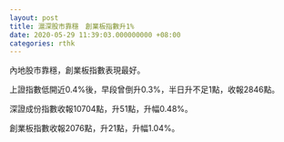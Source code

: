 ```yaml
---
layout: post
title: 滬深股市靠穩　創業板指數升1%
date: 2020-05-29 11:39:03.000000000 +08:00
categories: rthk
---
```


內地股市靠穩，創業板指數表現最好。

上證指數低開近0.4%後，早段曾倒升0.3%，半日升不足1點，收報2846點。

深證成份指數收報10704點，升51點，升幅0.48%。

創業板指數收報2076點，升21點，升幅1.04%。
